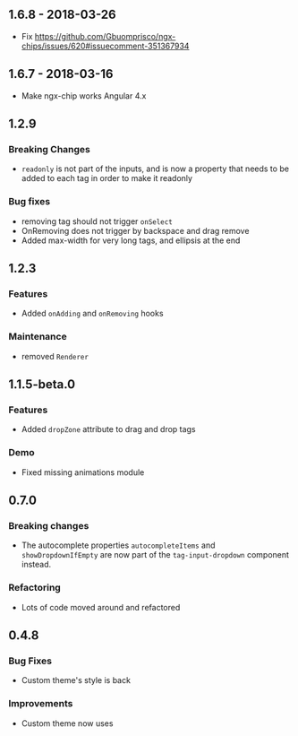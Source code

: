 
## 1.6.8 - 2018-03-26
- Fix https://github.com/Gbuomprisco/ngx-chips/issues/620#issuecomment-351367934

## 1.6.7 - 2018-03-16
- Make ngx-chip works Angular 4.x

## 1.2.9

### Breaking Changes
- `readonly` is not part of the inputs, and is now a property that needs to be added to each tag in order to make it readonly

### Bug fixes
- removing tag should not trigger `onSelect`
- OnRemoving does not trigger by backspace and drag remove
- Added max-width for very long tags, and ellipsis at the end

## 1.2.3

### Features
- Added `onAdding` and `onRemoving` hooks

### Maintenance
- removed `Renderer`

## 1.1.5-beta.0

### Features
- Added `dropZone` attribute to drag and drop tags

### Demo
- Fixed missing animations module

## 0.7.0

### Breaking changes
- The autocomplete properties `autocompleteItems` and `showDropdownIfEmpty` are now part of the `tag-input-dropdown`
component instead.

### Refactoring
- Lots of code moved around and refactored

## 0.4.8

### Bug Fixes
- Custom theme's style is back

### Improvements
- Custom theme now uses <template> - lots of duplicate code removed as a result
